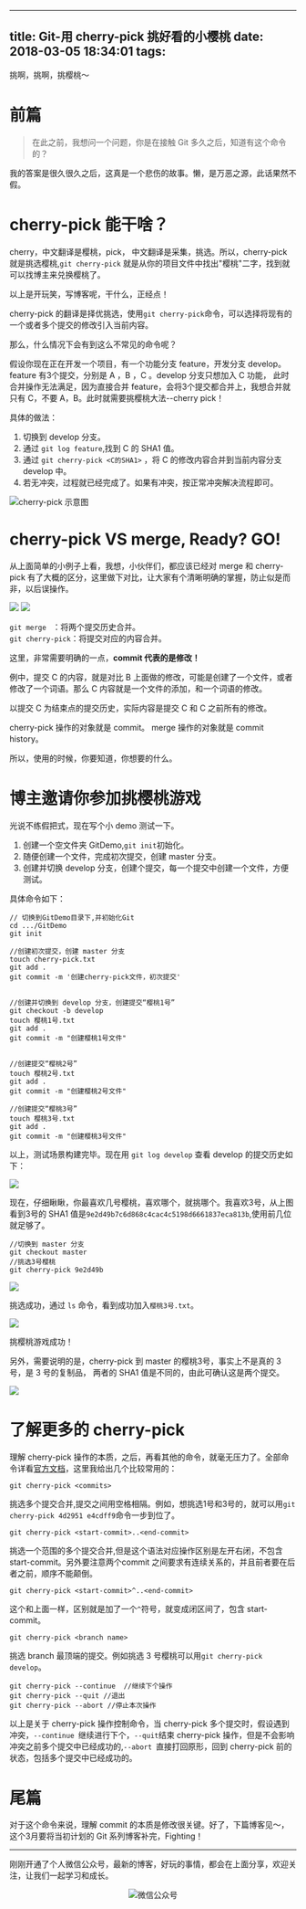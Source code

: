 
---
title: Git-用 cherry-pick 挑好看的小樱桃
date: 2018-03-05 18:34:01
tags:
---

挑啊，挑啊，挑樱桃～
<!-- more-->

# 前篇

> 在此之前，我想问一个问题，你是在接触 Git 多久之后，知道有这个命令的？

我的答案是很久很久之后，这真是一个悲伤的故事。懒，是万恶之源，此话果然不假。

# cherry-pick 能干啥？

cherry，中文翻译是樱桃，pick， 中文翻译是采集，挑选。所以，cherry-pick 就是挑选樱桃,`git cherry-pick` 就是从你的项目文件中找出"樱桃"二字，找到就可以找博主来兑换樱桃了。

以上是开玩笑，写博客呢，干什么，正经点！

cherry-pick 的翻译是择优挑选，使用`git cherry-pick`命令，可以选择将现有的一个或者多个提交的修改引入当前内容。

那么，什么情况下会有到这么不常见的命令呢？

假设你现在正在开发一个项目，有一个功能分支 feature，开发分支 develop。 feature 有3个提交，分别是 A ，B ，C 。develop 分支只想加入 C 功能， 此时合并操作无法满足，因为直接合并 feature，会将3个提交都合并上，我想合并就只有 C，不要 A，B。此时就需要挑樱桃大法--cherry pick！

具体的做法：

1. 切换到 develop 分支。
2. 通过 `git log feature`,找到 C 的 SHA1 值。
3. 通过 `git cherry-pick <C的SHA1>` ，将 C 的修改内容合并到当前内容分支 develop 中。
4. 若无冲突，过程就已经完成了。如果有冲突，按正常冲突解决流程即可。


![cherry-pick 示意图](http://raw.githubusercontent.com/DRPrincess/BlogImages/master/qiniu/9aa1f519d3cd1582fe2df23e1daec86d.png)




# cherry-pick VS merge, Ready? GO!

从上面简单的小例子上看，我想，小伙伴们，都应该已经对 merge 和 cherry-pick 有了大概的区分，这里做下对比，让大家有个清晰明确的掌握，防止似是而非，以后误操作。

![](http://raw.githubusercontent.com/DRPrincess/BlogImages/master/qiniu/2b21a3fbbfb2075a6bff00005864c0dd.png)
![](http://raw.githubusercontent.com/DRPrincess/BlogImages/master/qiniu/84636ade7b19f14305ced1b0f2a2b6b7.png)

`git merge ` ：将两个提交历史合并。   
`git cherry-pick`：将提交对应的内容合并。

这里，非常需要明确的一点，**commit 代表的是修改！**

例中，提交 C 的内容，就是对比 B 上面做的修改，可能是创建了一个文件，或者修改了一个词语。那么 C 内容就是一个文件的添加，和一个词语的修改。

以提交 C 为结束点的提交历史，实际内容是提交 C 和 C 之前所有的修改。

cherry-pick 操作的对象就是 commit。
merge 操作的对象就是 commit history。

所以，使用的时候，你要知道，你想要的什么。

# 博主邀请你参加挑樱桃游戏

光说不练假把式，现在写个小 demo 测试一下。

1. 创建一个空文件夹 GitDemo,`git init`初始化。  
2. 随便创建一个文件，完成初次提交，创建 master 分支。
3. 创建并切换 develop 分支，创建个提交，每一个提交中创建一个文件，方便测试。

具体命令如下：

```
// 切换到GitDemo目录下,并初始化Git
cd .../GitDemo  
git init  

//创建初次提交，创建 master 分支
touch cherry-pick.txt
git add .
git commit -m '创建cherry-pick文件，初次提交'  


//创建并切换到 develop 分支，创建提交“樱桃1号”
git checkout -b develop
touch 樱桃1号.txt
git add .
git commit -m "创建樱桃1号文件"


//创建提交“樱桃2号”
touch 樱桃2号.txt
git add .
git commit -m "创建樱桃2号文件"

//创建提交“樱桃3号”
touch 樱桃3号.txt
git add .
git commit -m "创建樱桃3号文件"

```

以上，测试场景构建完毕。现在用 `git log develop` 查看 develop 的提交历史如下：

![](http://raw.githubusercontent.com/DRPrincess/BlogImages/master/qiniu/1c0d9f7a0c51d14323f276aff30cee6e.png)

现在，仔细瞅瞅，你最喜欢几号樱桃，喜欢哪个，就挑哪个。我喜欢3号，从上图看到3号的 SHA1 值是`9e2d49b7c6d868c4cac4c5198d6661837eca813b`,使用前几位就足够了。

```
//切换到 master 分支
git checkout master
//挑选3号樱桃
git cherry-pick 9e2d49b

```

![](http://raw.githubusercontent.com/DRPrincess/BlogImages/master/qiniu/a21997ec056754d93f5f4f19945931dd.png)

挑选成功，通过 `ls` 命令，看到成功加入`樱桃3号.txt`。

![](http://raw.githubusercontent.com/DRPrincess/BlogImages/master/qiniu/1711676addc7ab27b171966dcf5c5b83.png)

挑樱桃游戏成功！

另外，需要说明的是，cherry-pick 到 master 的樱桃3号，事实上不是真的 3 号，是 3 号的复制品， 两者的 SHA1 值是不同的，由此可确认这是两个提交。

![](http://raw.githubusercontent.com/DRPrincess/BlogImages/master/qiniu/227958ecf8d386c9a061939823a15b4d.png)


# 了解更多的 cherry-pick

理解 cherry-pick 操作的本质，之后，再看其他的命令，就毫无压力了。全部命令详看[官方文档](https://git-scm.com/docs/git-cherry-pick)，这里我给出几个比较常用的：



```
git cherry-pick <commits>

```
挑选多个提交合并,提交之间用空格相隔。例如，想挑选1号和3号的，就可以用`git cherry-pick 4d2951 e4cdff9`命令一步到位了。


```
git cherry-pick <start-commit>..<end-commit>

```

挑选一个范围的多个提交合并,但是这个语法对应操作区别是左开右闭，不包含start-commit。另外要注意两个commit 之间要求有连续关系的，并且前者要在后者之前，顺序不能颠倒。

```
git cherry-pick <start-commit>^..<end-commit>

```

这个和上面一样，区别就是加了一个`^`符号，就变成闭区间了，包含 start-commit。


```
git cherry-pick <branch name>
```
挑选 branch 最顶端的提交。例如挑选 3 号樱桃可以用`git cherry-pick develop`。

```
git cherry-pick --continue  //继续下个操作
git cherry-pick --quit //退出
git cherry-pick --abort //停止本次操作

```

以上是关于 cherry-pick 操作控制命令，当  cherry-pick 多个提交时，假设遇到冲突，`--continue `继续进行下个，` --quit `结束 cherry-pick 操作，但是不会影响冲突之前多个提交中已经成功的,`--abort `直接打回原形，回到 cherry-pick 前的状态，包括多个提交中已经成功的。


# 尾篇

对于这个命令来说，理解 commit 的本质是修改很关键。好了，下篇博客见～，这个3月要将当初计划的 Git 系列博客补完，Fighting！

---

刚刚开通了个人微信公众号，最新的博客，好玩的事情，都会在上面分享，欢迎关注，让我们一起学习和成长。

<div  align="center">    

![微信公众号](http://raw.githubusercontent.com/DRPrincess/BlogImages/master/qiniu/qrcode_for_gh_e8f891ce77fb_258.jpg)

</div>
